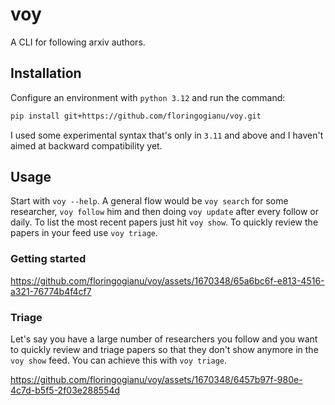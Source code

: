 # voy

A CLI for following arxiv authors.

## Installation

Configure an environment with `python 3.12` and run the command:

```sh
pip install git+https://github.com/floringogianu/voy.git
```

I used some experimental syntax that's only in `3.11` and above and I haven't aimed at backward compatibility yet.

## Usage

Start with `voy --help`. A general flow would be `voy search` for some researcher, `voy follow` him and then doing `voy update` after every follow or daily.
To list the most recent papers just hit `voy show`. To quickly review the papers in your feed use `voy triage`.

### Getting started

https://github.com/floringogianu/voy/assets/1670348/65a6bc6f-e813-4516-a321-76774b4f4cf7

### Triage

Let's say you have a large number of researchers you follow and you want to quickly review and triage papers so that they don't show anymore in the `voy show` feed.
You can achieve this with `voy triage`.

https://github.com/floringogianu/voy/assets/1670348/6457b97f-980e-4c7d-b5f5-2f03e288554d

